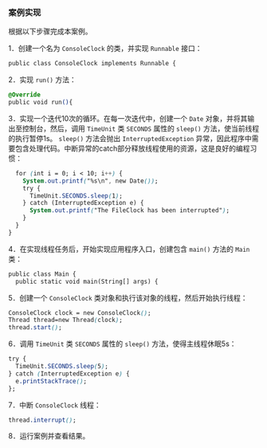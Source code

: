 ### 案例实现

根据以下步骤完成本案例。

1．创建一个名为 `ConsoleClock` 的类，并实现 `Runnable` 接口：

```css
public class ConsoleClock implements Runnable {
```

2．实现 `run()` 方法：

```css
@Override
public void run(){
```

3．实现一个迭代10次的循环。在每一次迭代中，创建一个 `Date` 对象，并将其输出至控制台，然后，调用 `TimeUnit` 类 `SECONDS` 属性的 `sleep()` 方法，使当前线程的执行暂停1s。 `sleep()` 方法会抛出 `InterruptedException` 异常，因此程序中需要包含处理代码。中断异常的catch部分释放线程使用的资源，这是良好的编程习惯：

```css
  for (int i = 0; i < 10; i++) {
    System.out.printf("%s\n", new Date());
    try {
      TimeUnit.SECONDS.sleep(1);
    } catch (InterruptedException e) {
      System.out.printf("The FileClock has been interrupted");
    }
  }
}
```

4．在实现线程任务后，开始实现应用程序入口，创建包含 `main()` 方法的 `Main` 类：

```css
public class Main {
  public static void main(String[] args) {
```

5．创建一个 `ConsoleClock` 类对象和执行该对象的线程，然后开始执行线程：

```css
ConsoleClock clock = new ConsoleClock();
Thread thread=new Thread(clock);
thread.start();
```

6．调用 `TimeUnit` 类 `SECONDS` 属性的 `sleep()` 方法，使得主线程休眠5s：

```css
try {
  TimeUnit.SECONDS.sleep(5);
} catch (InterruptedException e) {
  e.printStackTrace();
};
```

7．中断 `ConsoleClock` 线程：

```css
thread.interrupt();
```

8．运行案例并查看结果。

